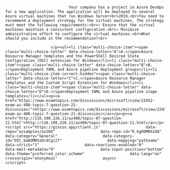 <p class="card-text">
							
								Your company has a project in Azure DevOps for a new application. The application will be deployed to several Azure virtual machines that run Windows Server<br>2019.<br>You need to recommend a deployment strategy for the virtual machines. The strategy must meet the following requirements:<br>✑ Ensure that the virtual machines maintain a consistent configuration.<br>✑ Minimize administrative effort to configure the virtual machines.<br>What should you include in the recommendation?<br>
							
						</p><ul><li class="multi-choice-item"><span class="multi-choice-letter" data-choice-letter="A">A.</span>Azure Resource Manager templates and the PowerShell Desired State Configuration (DSC) extension for Windows</li><li class="multi-choice-item"><span class="multi-choice-letter" data-choice-letter="B">B.</span>Deployment YAML and Azure pipeline deployment groups</li><li class="multi-choice-item correct-hidden"><span class="multi-choice-letter" data-choice-letter="C">C.</span>Azure Resource Manager templates and the Custom Script Extension for Windows</li><li class="multi-choice-item"><span class="multi-choice-letter" data-choice-letter="D">D.</span>Deployment YAML and Azure pipeline stage templates</li></ul><p><a href="https://www.examtopics.com/discussions/microsoft/view/22452-exam-az-400-topic-7-question-21-discussion/">https://www.examtopics.com/discussions/microsoft/view/22452-exam-az-400-topic-7-question-21-discussion/</a></p><p><a href="http://116.198.226.11/az400/topic-07-question-21.html">http://116.198.226.11/az400/topic-07-question-21.html</a></p><script src="https://giscus.app/client.js"                    data-repo="azsamples/az204"                    data-repo-id="R_kgDOMRXzDQ"                    data-category="General"                    data-category-id="DIC_kwDOMRXzDc4Cgi27"                    data-mapping="pathname"                    data-strict="1"                    data-reactions-enabled="0"                    data-emit-metadata="0"                    data-input-position="bottom"                    data-theme="preferred_color_scheme"                    data-lang="en"                    crossorigin="anonymous"                    async>                    </script>